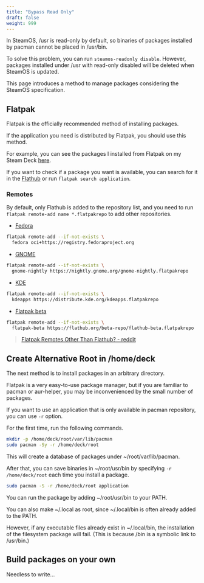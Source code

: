```yaml
---
title: "Bypass Read Only"
draft: false
weight: 999
---
```


In SteamOS, /usr is read-only by default, so binaries of packages installed by pacman cannot be placed in /usr/bin.

To solve this problem, you can run `steamos-readonly disable`. However, packages installed under /usr with read-only disabled will be deleted when SteamOS is updated.

This page introduces a method to manage packages considering the SteamOS specification.

## Flatpak

Flatpak is the officially recommended method of installing packages.

If the application you need is distributed by Flatpak, you should use this method.

For example, you can see the packages I installed from Flatpak on my Steam Deck [here](../packages/).

If you want to check if a package you want is available, you can search for it in the [Flathub](https://flathub.org/home) or run `flatpak search application`.

### Remotes

By default, only Flathub is added to the repository list, and you need to run `flatpak remote-add name *.flatpakrepo` to add other repositories.

- [Fedora](https://fedoramagazine.org/an-introduction-to-fedora-flatpaks/)

```sh
flatpak remote-add --if-not-exists \
  fedora oci+https://registry.fedoraproject.org
```

- [GNOME](https://wiki.gnome.org/Apps/Nightly)

```sh
flatpak remote-add --if-not-exists \
  gnome-nightly https://nightly.gnome.org/gnome-nightly.flatpakrepo
```

- [KDE](https://community.kde.org/Guidelines_and_HOWTOs/Flatpak#Applications)

```sh
flatpak remote-add --if-not-exists \
  kdeapps https://distribute.kde.org/kdeapps.flatpakrepo
```

- [Flatpak beta]()

```sh
flatpak remote-add --if-not-exists \
  flatpak-beta https://flathub.org/beta-repo/flathub-beta.flatpakrepo
```

> [Flatpak Remotes Other Than Flathub? - reddit](https://www.reddit.com/r/flatpak/comments/ge38f3/flatpak_remotes_other_than_flathub/)

## Create Alternative Root in /home/deck

The next method is to install packages in an arbitrary directory.

Flatpak is a very easy-to-use package manager, but if you are familiar to pacman or aur-helper, you may be inconvenienced by the small number of packages.

If you want to use an application that is only available in pacman repository, you can use `-r` option.

For the first time, run the following commands.

```sh
mkdir -p /home/deck/root/var/lib/pacman
sudo pacman -Sy -r /home/deck/root
```

This will create a database of packages under ~/root/var/lib/pacman.

After that, you can save binaries in ~/root/usr/bin by specifying `-r /home/deck/root` each time you install a package.

```sh
sudo pacman -S -r /home/deck/root application
```

You can run the package by adding ~/root/usr/bin to your PATH.

You can also make ~/.local as root, since ~/.local/bin is often already added to the PATH.

However, if any executable files already exist in ~/.local/bin, the installation of the filesystem package will fail.
(This is because /bin is a symbolic link to /usr/bin.)

## Build packages on your own

Needless to write...
